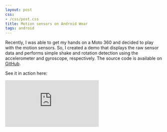 ```yaml
---
layout: post
css:
- /css/post.css
title: Motion sensors on Android Wear
tags: android
---
```


Recently, I was able to get my hands on a Moto 360 and decided to play with the motion sensors. So, I created a demo that displays the raw sensor data and performs simple shake and rotation detection using the accelerometer and gyroscope, respectively. The source code is available on <a href="https://github.com/drejkim/AndroidWearMotionSensors">GitHub</a>.

See it in action here:

<div class="embed-responsive embed-responsive-16by9">
  <iframe class="embed-responsive-item" src="https://www.youtube.com/embed/Yxne6YWGbE0" frameborder="0" allowfullscreen=""></iframe>
</div>
